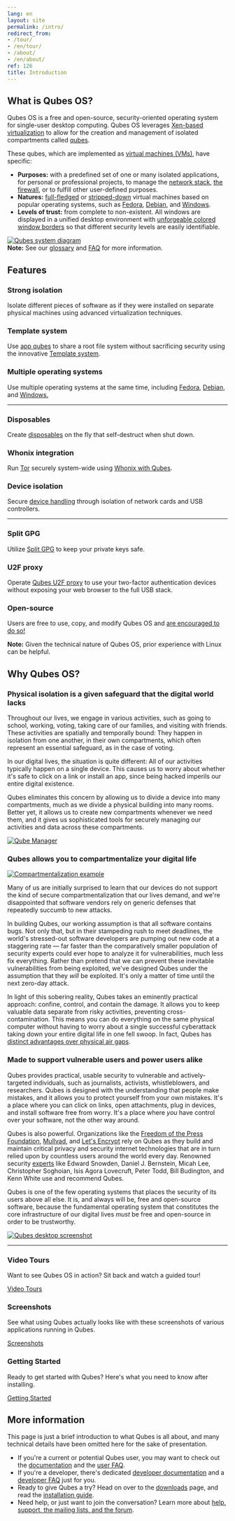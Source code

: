 ```yaml
---
lang: en
layout: site
permalink: /intro/
redirect_from:
- /tour/
- /en/tour/
- /about/
- /en/about/
ref: 126
title: Introduction
---
```


<h2>What is Qubes OS?</h2>
<a id = "what-is-qubes-os"></a>

<div class="row">
  <div class="col-lg-12 col-md-12">
    <p>
      Qubes OS is a free and open-source, security-oriented operating system for
      single-user desktop computing. Qubes OS leverages
      <a href="https://wiki.xen.org/wiki/Xen_Project_Software_Overview">
      Xen-based virtualization</a> to allow for the creation and management of
      isolated compartments called <a href="/doc/glossary#qube">qubes</a>.
    </p>
  </div>
</div>

<div class="row">
  <div class="col-lg-3 col-md-3 text-left">
    <p>
      These qubes, which are implemented as <a href="/doc/glossary#vm">virtual
      machines (VMs)</a>, have specific:
      <ul>
        <li class="more-bottom">
          <b>Purposes:</b> with a predefined set of one or many isolated
          applications, for personal or professional projects, to manage the
          <a href="/doc/networking/">network stack</a>,
          <a href="/doc/firewall/">the firewall</a>, or to fulfill other
          user-defined purposes.
        </li>
        <li class="more-bottom">
          <b>Natures:</b> <a href="/doc/standalone-and-hvm/">full-fledged</a> or
          <a href="/doc/getting-started/">
          stripped-down</a> virtual machines based on popular operating systems,
          such as <a href="/doc/templates/fedora/">Fedora</a>,
          <a href="/doc/templates/debian/">Debian</a>, and
          <a href="/doc/windows/">Windows</a>.
        </li>
        <li class="more-bottom">
          <b>Levels of trust:</b> from complete to non-existent. All windows are
          displayed in a unified desktop environment with
          <a href="/doc/getting-started/">unforgeable colored window borders</a> so
          that different security levels are easily identifiable.
        </li>
      </ul>
    </p>
  </div>
  <div class="col-lg-9 col-md-9">
    <a href="/attachment/site/qubes-trust-level-architecture.png">
      <img src="/attachment/site/qubes-trust-level-architecture.png"
           class="center-block more-bottom" alt="Qubes system diagram">
    </a>
  </div>
</div>

<div class="alert alert-info more-bottom" role="alert">
  <i class="fa fa-info-circle"></i>
  <b>Note:</b> See our <a href="/doc/glossary/">glossary</a> and
  <a href="/faq/">FAQ</a> for more information.
</div>

<h2 class="more-bottom">Features</h2>

<div class="row">
  <div class="col-lg-4 col-md-4 col-xs-12">
    <h3>Strong isolation</h3>
    <p>
      Isolate different pieces of software as if they were installed on separate
      physical machines using advanced virtualization techniques.
    </p>
  </div>
  <div class="col-lg-4 col-md-4 col-xs-12">
    <h3>Template system</h3>
    <p>
      Use <a href="/doc/glossary/#app-qube">app qubes</a> to
      share a root file system without sacrificing security using the innovative
      <a href="/doc/templates/">Template system</a>.
    </p>
  </div>
  <div class="col-lg-4 col-md-4 col-xs-12">
    <h3>Multiple operating systems</h3>
    <p>
      Use multiple operating systems at the same time, including
      <a href="/doc/templates/fedora/">Fedora</a>,
      <a href="/doc/templates/debian/">Debian</a>, and
      <a href="/doc/windows/">Windows.</a>
    </p>
  </div>
</div>

<hr>

<div class="row">
  <div class="col-lg-4 col-md-4 col-xs-12">
    <h3>Disposables</h3>
    <p>
      Create <a href="/doc/how-to-use-disposables/">disposables</a> on the fly that
      self-destruct when shut down.
    </p>
  </div>
  <div class="col-lg-4 col-md-4 col-xs-12">
    <h3>Whonix integration</h3>
    <p>
      Run <a href="https://www.torproject.org/">Tor</a> securely system-wide
      using <a href="https://www.whonix.org/wiki/Qubes">Whonix with Qubes</a>.
    </p>
  </div>
  <div class="col-lg-4 col-md-4 col-xs-12">
    <h3>Device isolation</h3>
    <p>
      Secure <a href="/doc/device-handling/">device handling</a> through
      isolation of network cards and USB controllers.
    </p>
  </div>
</div>

<hr>

<div class="row">
  <div class="col-lg-4 col-md-4 col-xs-12">
    <h3>Split GPG</h3>
    <p>
      Utilize <a href="/doc/split-gpg/">Split GPG</a> to keep your private keys
      safe.
    </p>
  </div>
  <div class="col-lg-4 col-md-4 col-xs-12">
    <h3>U2F proxy</h3>
    <p>
      Operate <a href="/doc/u2f-proxy/">Qubes U2F proxy</a> to use your
      two-factor authentication devices without exposing your web browser to the
      full USB stack.
    </p>
  </div>
  <div class="col-lg-4 col-md-4 col-xs-12">
    <h3>Open-source</h3>
    <p>
      Users are free to use, copy, and modify Qubes OS and
      <a href="/doc/contributing/">are encouraged to do so!</a>
    </p>
  </div>
</div>

<div class="alert alert-info more-bottom" role="alert">
  <i class="fa fa-info-circle"></i>
  <b>Note:</b> Given the technical nature of Qubes OS, prior experience with
  Linux can be helpful.
</div>


<h2 class="more-bottom">Why Qubes OS?</h2>
<a id = "why-qubes-os"></a>

<h3>Physical isolation is a given safeguard that the digital world lacks</h3>

<div class="row">
  <div class="col-lg-6 col-md-6 text-left">
    <p>
      Throughout our lives, we engage in various activities, such as going to
      school, working, voting, taking care of our families, and visiting with
      friends. These activities are spatially and temporally bound: They happen
      in isolation from one another, in their own compartments, which often
      represent an essential safeguard, as in the case of voting.
    </p>
    <p>
      In our digital lives, the situation is quite different: All of our
      activities typically happen on a single device. This causes us to worry
      about whether it's safe to click on a link or install an app, since being
      hacked imperils our entire digital existence.
    </p>
    <p>
      Qubes eliminates this concern by allowing us to divide a device into many
      compartments, much as we divide a physical building into many rooms.
      Better yet, it allows us to create new compartments whenever we need them,
      and it gives us sophisticated tools for securely managing our activities
      and data across these compartments.
    </p>
  </div>
  <div class="col-lg-6 col-md-6">
    <a href="/attachment/doc/r4.0-qubes-manager.png">
      <img src="/attachment/doc/r4.0-qubes-manager.png"
           class="center-block more-bottom" alt="Qube Manager">
    </a>
  </div>
</div>

<h3>Qubes allows you to compartmentalize your digital life</h3>

<div class="row">
  <div class="col-lg-6 col-md-6">
    <a href="/attachment/site/qubes-partition-data-flows.jpg">
      <img src="/attachment/site/qubes-partition-data-flows.jpg"
           class="center-block more-bottom" alt="Compartmentalization example">
    </a>
  </div>
  <div class="col-lg-6 col-md-6 text-left center-block">
    <p>
      Many of us are initially surprised to learn that our devices do not
      support the kind of secure compartmentalization that our lives demand, and
      we're disappointed that software vendors rely on generic defenses that
      repeatedly succumb to new attacks.
    </p>
    <p>
      In building Qubes, our working assumption is that all software contains
      bugs. Not only that, but in their stampeding rush to meet deadlines, the
      world's stressed-out software developers are pumping out new code at a
      staggering rate &mdash; far faster than the comparatively smaller
      population of security experts could ever hope to analyze it for
      vulnerabilities, much less fix everything. Rather than pretend that we can
      prevent these inevitable vulnerabilities from being exploited, we've
      designed Qubes under the assumption that they <em>will</em> be exploited.
      It's only a matter of time until the next zero-day attack.
    </p>
    <p>
      In light of this sobering reality, Qubes takes an eminently practical
      approach: confine, control, and contain the damage. It allows you to keep
      valuable data separate from risky activities, preventing
      cross-contamination. This means you can do everything on the same
      physical computer without having to worry about a single successful
      cyberattack taking down your entire digital life in one fell swoop. In
      fact, Qubes has
      <a href="https://invisiblethingslab.com/resources/2014/Software_compartmentalization_vs_physical_separation.pdf">
      distinct advantages over physical air gaps</a>.
    </p>
  </div>
</div>

<h3>Made to support vulnerable users and power users alike</h3>

<div class="row">
  <div class="col-lg-6 col-md-6 text-left">
    <p>
      Qubes provides practical, usable security to vulnerable and
      actively-targeted individuals, such as journalists, activists,
      whistleblowers, and researchers. Qubes is designed with the understanding
      that people make mistakes, and it allows you to protect yourself from your
      own mistakes. It's a place where you can click on links, open attachments,
      plug in devices, and install software free from worry. It's a place where
      <em>you</em> have control over your software, not the other way around.
    </p>
    <p>
      Qubes is also powerful. Organizations like the <a
      href="https://securedrop.org/news/piloting-securedrop-workstation-qubes-os/">Freedom
      of the Press Foundation</a>, <a
      href="https://twitter.com/mullvadnet/status/631010362083643392">Mullvad</a>,
      and <a
      href="https://twitter.com/letsencrypt/status/1239934557710737410">Let's
      Encrypt</a> rely on Qubes as they build and maintain critical privacy and
      security internet technologies that are in turn relied upon by countless
      users around the world every day. Renowned security <a
      href="/experts/">experts</a> like Edward Snowden, Daniel J. Bernstein,
      Micah Lee, Christopher Soghoian, Isis Agora Lovecruft, Peter Todd, Bill
      Budington, and Kenn White use and recommend Qubes.
    </p>
    <p>
      Qubes is one of the few operating systems that places the security of
      its users above all else. It is, and always will be, free and open-source
      software, because the fundamental operating system that constitutes the
      core infrastructure of our digital lives <em>must</em> be free and
      open-source in order to be trustworthy.
    </p>
  </div>
  <div class="col-lg-6 col-md-6">
    <a href="/attachment/doc/r4.0-snapshot12.png">
      <img src="/attachment/doc/r4.0-snapshot12.png"
           class="center-block more-bottom" alt="Qubes desktop screenshot">
    </a>
  </div>
</div>

<hr class="add-top more-bottom">

<div class="row more-bottom">
  <div class="col-lg-4 col-md-4 col-xs-12">
    <h3>Video Tours</h3>
    <p>
      Want to see Qubes OS in action? Sit back and watch a guided tour!
    </p>
    <a href="/video-tours/" class="btn btn-primary more-bottom">
      <i class="fa fa-play-circle"></i> Video Tours
    </a>
  </div>
  <div class="col-lg-4 col-md-4 col-xs-12">
    <h3>Screenshots</h3>
    <p>
      See what using Qubes actually looks like with these screenshots of various
      applications running in Qubes.
    </p>
    <a href="/screenshots/" class="btn btn-primary more-bottom">
      <i class="fa fa-picture-o"></i> Screenshots
    </a>
  </div>
  <div class="col-lg-4 col-md-4 col-xs-12">
    <h3>Getting Started</h3>
    <p>
      Ready to get started with Qubes? Here's what you need to know after
      installing.
    </p>
    <a href="/doc/getting-started/" class="btn btn-primary more-bottom">
      <i class="fa fa-cubes"></i> Getting Started
    </a>
  </div>
</div>

<h2>More information</h2>

<p>
  This page is just a brief introduction to what Qubes is all about, and many
  technical details have been omitted here for the sake of presentation.
  <ul>
    <li>
      If you're a current or potential Qubes user, you may want to check out the
      <a href="/doc/">documentation</a> and the
      <a href="/faq/#users">user FAQ</a>.
    </li>
    <li>
      If you're a developer, there's dedicated
      <a href="/doc/#developer-documentation">developer documentation</a> and a
      <a href="/faq/#developers">developer FAQ</a> just for you.
    </li>
    <li>
      Ready to give Qubes a try? Head on over to the
      <a href="/downloads/">downloads</a> page, and read the
      <a href="/doc/installation-guide">installation guide</a>.
    </li>
    <li>
      Need help, or just want to join the conversation? Learn more about
      <a href="/support/">help, support, the mailing lists, and the forum</a>.
    </li>
  </ul>
</p>
